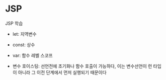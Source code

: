 # JSP
JSP 학습


- let: 지역변수
- const: 상수
- var: 함수 레벨 스코프

- 변수 호이스팅: 선언전에 초기화나 함수 호출이 가능하다, 이는 변수선언이 런 타입이 아니라 그 이전 단계에서 먼저 실행되기 때문이다